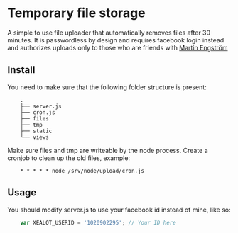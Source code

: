 # Temporary file storage
A simple to use file uploader that automatically removes files after 30 minutes. It is passwordless by design and requires facebook login instead and authorizes uploads only to those who are friends with [Martin Engström](https://www.facebook.com/martin.engstrom.92)

## Install
You need to make sure that the following folder structure is present:
```
    .
    ├── server.js
    ├── cron.js
    ├── files
    ├── tmp
    ├── static
    └── views
```

Make sure files and tmp are writeable by the node process.
Create a cronjob to clean up the old files, example:
```
    * * * * * node /srv/node/upload/cron.js
```

## Usage
You should modify server.js to use your facebook id instead of mine, like so:
```JavaScript
    var XEALOT_USERID = '1020902295'; // Your ID here
```
